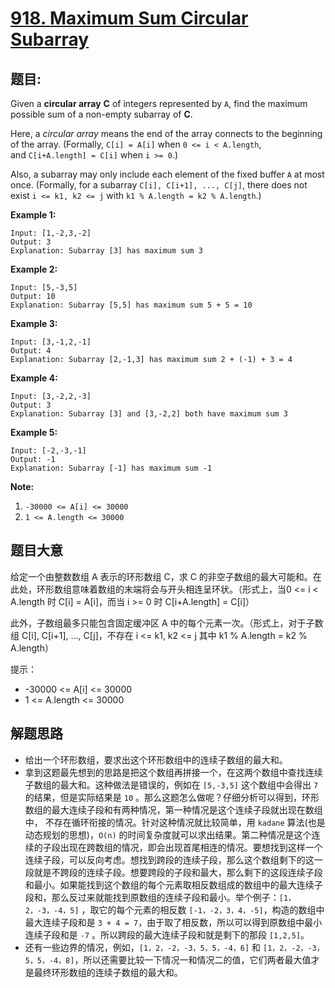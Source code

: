 # [918. Maximum Sum Circular Subarray](https://leetcode.com/problems/maximum-sum-circular-subarray/)


## 题目:

Given a **circular array** **C** of integers represented by `A`, find the maximum possible sum of a non-empty subarray of **C**.

Here, a *circular array* means the end of the array connects to the beginning of the array. (Formally, `C[i] = A[i]` when `0 <= i < A.length`, and `C[i+A.length] = C[i]` when `i >= 0`.)

Also, a subarray may only include each element of the fixed buffer `A` at most once. (Formally, for a subarray `C[i], C[i+1], ..., C[j]`, there does not exist `i <= k1, k2 <= j` with `k1 % A.length = k2 % A.length`.)

**Example 1:**

    Input: [1,-2,3,-2]
    Output: 3
    Explanation: Subarray [3] has maximum sum 3

**Example 2:**

    Input: [5,-3,5]
    Output: 10
    Explanation: Subarray [5,5] has maximum sum 5 + 5 = 10

**Example 3:**

    Input: [3,-1,2,-1]
    Output: 4
    Explanation: Subarray [2,-1,3] has maximum sum 2 + (-1) + 3 = 4

**Example 4:**

    Input: [3,-2,2,-3]
    Output: 3
    Explanation: Subarray [3] and [3,-2,2] both have maximum sum 3

**Example 5:**

    Input: [-2,-3,-1]
    Output: -1
    Explanation: Subarray [-1] has maximum sum -1

**Note:**

1. `-30000 <= A[i] <= 30000`
2. `1 <= A.length <= 30000`


## 题目大意

给定一个由整数数组 A 表示的环形数组 C，求 C 的非空子数组的最大可能和。在此处，环形数组意味着数组的末端将会与开头相连呈环状。（形式上，当0 <= i < A.length 时 C[i] = A[i]，而当 i >= 0 时 C[i+A.length] = C[i]）

此外，子数组最多只能包含固定缓冲区 A 中的每个元素一次。（形式上，对于子数组 C[i], C[i+1], ..., C[j]，不存在 i <= k1, k2 <= j 其中 k1 % A.length = k2 % A.length）

提示：

- -30000 <= A[i] <= 30000
- 1 <= A.length <= 30000


## 解题思路


- 给出一个环形数组，要求出这个环形数组中的连续子数组的最大和。
- 拿到这题最先想到的思路是把这个数组再拼接一个，在这两个数组中查找连续子数组的最大和。这种做法是错误的，例如在 `[5,-3,5]` 这个数组中会得出 `7` 的结果，但是实际结果是 `10` 。那么这题怎么做呢？仔细分析可以得到，环形数组的最大连续子段和有两种情况，第一种情况是这个连续子段就出现在数组中， 不存在循环衔接的情况。针对这种情况就比较简单，用 `kadane` 算法(也是动态规划的思想)，`O(n)` 的时间复杂度就可以求出结果。第二种情况是这个连续的子段出现在跨数组的情况，即会出现首尾相连的情况。要想找到这样一个连续子段，可以反向考虑。想找到跨段的连续子段，那么这个数组剩下的这一段就是不跨段的连续子段。想要跨段的子段和最大，那么剩下的这段连续子段和最小。如果能找到这个数组的每个元素取相反数组成的数组中的最大连续子段和，那么反过来就能找到原数组的连续子段和最小。举个例子：`[1，2，-3，-4，5]` ，取它的每个元素的相反数 `[-1，-2，3，4，-5]`，构造的数组中最大连续子段和是 `3 + 4 = 7`，由于取了相反数，所以可以得到原数组中最小连续子段和是 `-7` 。所以跨段的最大连续子段和就是剩下的那段 `[1,2,5]`。
- 还有一些边界的情况，例如，`[1，2，-2，-3，5，5，-4，6]` 和 `[1，2，-2，-3，5，5，-4，8]`，所以还需要比较一下情况一和情况二的值，它们两者最大值才是最终环形数组的连续子数组的最大和。
